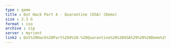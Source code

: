 ```yaml
---
type : game
title : Dot Hack Part 4 - Quarantine (USA) (Demo)
size : 2.3 G
format : iso
archive : zip
server : myrient
link2 : Dot%20Hack%20Part%204%20-%20Quarantine%20%28USA%29%20%28Demo%29
---
```


